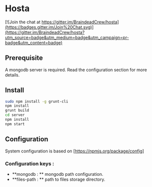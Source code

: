 Hosta
=======

[![Join the chat at https://gitter.im/BraindeadCrew/hosta](https://badges.gitter.im/Join%20Chat.svg)](https://gitter.im/BraindeadCrew/hosta?utm_source=badge&utm_medium=badge&utm_campaign=pr-badge&utm_content=badge)

Prerequisite
------------
A mongodb server is required. Read the configuration section for more details.

Install
-------
```sh
sudo npm install -g grunt-cli
npm install
grunt build
cd server
npm install
npm start
```

Configuration
-------------
System configuration is based on [https://npmjs.org/package/config]

### Configuration keys :
* **mongodb : ** mongodb path configuration.
* **files-path : ** path to files storage directory.
